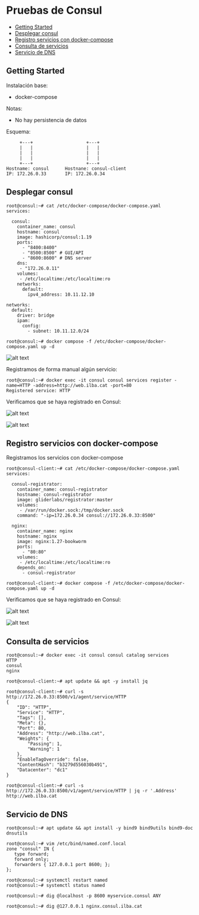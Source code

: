 # Pruebas de Consul

* [Getting Started](#id0)
* [Desplegar consul](#id1)
* [Registro servicios con docker-compose](#id2)
* [Consulta de servicios](#id3)
* [Servicio de DNS](#id4)


## Getting Started <div id='id1' />

Instalación base:

* docker-compose

Notas:

* No hay persistencia de datos

Esquema:

```
     +---+                    +---+          
     |   |                    |   |          
     |   |                    |   |          
     |   |                    |   |          
     +---+                    +---+          
Hostname: consul      Hostnane: consul-client
IP: 172.26.0.33       IP: 172.26.0.34         
```

## Desplegar consul <div id='id1' />


```
root@consul:~# cat /etc/docker-compose/docker-compose.yaml
services:

  consul:
    container_name: consul
    hostname: consul
    image: hashicorp/consul:1.19
    ports:
      - "8400:8400"
      - "8500:8500" # GUI/API
      - "8600:8600" # DNS server
    dns:
     - "172.26.0.11"
    volumes:
     - /etc/localtime:/etc/localtime:ro
    networks:
      default:
        ipv4_address: 10.11.12.10

networks:
  default:
    driver: bridge
    ipam:
      config:
        - subnet: 10.11.12.0/24

root@consul:~# docker compose -f /etc/docker-compose/docker-compose.yaml up -d
```

![alt text](images/consul-vacio.png)

Registramos de forma manual algún servicio:

```
root@consul:~# docker exec -it consul consul services register -name=HTTP -address=http://web.ilba.cat -port=80
Registered service: HTTP
```

Verificamos que se haya registrado en Consul:

![alt text](images/consul-servicio-creado-a-mano.png)

![alt text](images/consul-servicio-creado-a-mano-2.png)

## Registro servicios con docker-compose <div id='id2' />

Registramos los servicios con docker-compose

```
root@consul-client:~# cat /etc/docker-compose/docker-compose.yaml
services:

  consul-registrator:
    container_name: consul-registrator
    hostname: consul-registrator
    image: gliderlabs/registrator:master
    volumes:
     - /var/run/docker.sock:/tmp/docker.sock
    command: "-ip=172.26.0.34 consul://172.26.0.33:8500"

  nginx:
    container_name: nginx
    hostname: nginx
    image: nginx:1.27-bookworm
    ports:
      - "80:80"
    volumes:
     - /etc/localtime:/etc/localtime:ro
    depends_on:
      - consul-registrator

root@consul-client:~# docker compose -f /etc/docker-compose/docker-compose.yaml up -d
```

Verificamos que se haya registrado en Consul:

![alt text](images/consul-registry-docker-compose.png)

![alt text](images/consul-registry-docker-compose-2.png)

## Consulta de servicios <div id='id3' />



```
root@consul:~# docker exec -it consul consul catalog services
HTTP
consul
nginx
```

```
root@consul-client:~# apt update && apt -y install jq

root@consul-client:~# curl -s http://172.26.0.33:8500/v1/agent/service/HTTP
{
    "ID": "HTTP",
    "Service": "HTTP",
    "Tags": [],
    "Meta": {},
    "Port": 80,
    "Address": "http://web.ilba.cat",
    "Weights": {
        "Passing": 1,
        "Warning": 1
    },
    "EnableTagOverride": false,
    "ContentHash": "b3279d556030b491",
    "Datacenter": "dc1"
}

root@consul-client:~# curl -s http://172.26.0.33:8500/v1/agent/service/HTTP | jq -r '.Address'
http://web.ilba.cat
```

## Servicio de DNS <div id='id4' />

```
root@consul:~# apt update && apt install -y bind9 bind9utils bind9-doc dnsutils

root@consul:~# vim /etc/bind/named.conf.local
zone "consul" IN {
   type forward;
   forward only;
   forwarders { 127.0.0.1 port 8600; };
};

root@consul:~# systemctl restart named
root@consul:~# systemctl status named
```

```
root@consul:~# dig @localhost -p 8600 myservice.consul ANY

```

```
root@consul:~# dig @127.0.0.1 nginx.consul.ilba.cat

```